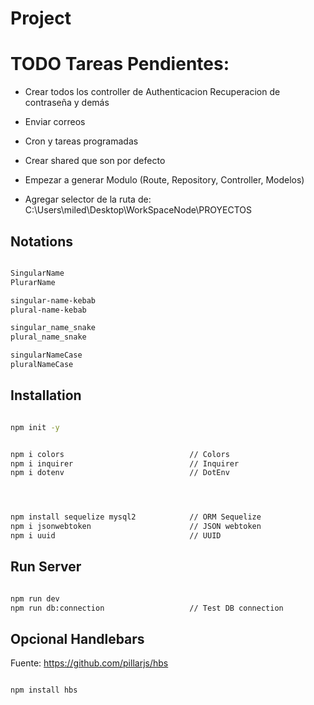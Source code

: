 # Project

# TODO Tareas Pendientes:

- Crear todos los controller de Authenticacion Recuperacion de contraseña y demás
- Enviar correos
- Cron y tareas programadas
- Crear shared que son por defecto

- Empezar a generar Modulo (Route, Repository, Controller, Modelos)
- Agregar selector de la ruta de: C:\Users\miled\Desktop\WorkSpaceNode\PROYECTOS






## Notations

```sh

SingularName 
PlurarName

singular-name-kebab
plural-name-kebab

singular_name_snake
plural_name_snake

singularNameCase
pluralNameCase


```




## Installation

```sh

npm init -y


npm i colors                            // Colors
npm i inquirer                          // Inquirer
npm i dotenv                            // DotEnv




npm install sequelize mysql2            // ORM Sequelize
npm i jsonwebtoken                      // JSON webtoken
npm i uuid                              // UUID

```

## Run Server

```sh

npm run dev
npm run db:connection                   // Test DB connection

```

## Opcional Handlebars

Fuente: https://github.com/pillarjs/hbs

```sh

npm install hbs

```
